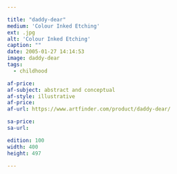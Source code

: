 ```yaml
---

title: "daddy-dear"
medium: 'Colour Inked Etching'
ext: .jpg
alt: 'Colour Inked Etching'
caption: ""
date: 2005-01-27 14:14:53
image: daddy-dear
tags:
  - childhood

af-price:
af-subject: abstract and conceptual
af-style: illustrative
af-price:
af-url: https://www.artfinder.com/product/daddy-dear/

sa-price:
sa-url:

edition: 100
width: 400
height: 497

---
```

